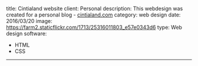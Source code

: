 title: Cintialand website
client: Personal
description: This webdesign was created for a personal blog - <a href="http://cintialand.com" target="_blank">cintialand.com</a>
category: web design
date: 2016/03/20
image: https://farm2.staticflickr.com/1713/25316011803_e57e0343d6
type: Web design
software:
- HTML
- CSS
---